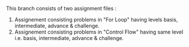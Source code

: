 This branch consists of two assignment files :
1) Assignement consisting problems in "For Loop" having levels basis, intermediate, advance & challenge.
2) Assignement consisting problems in "Control Flow" having same level i.e. basis, intermediate, advance & challenge.
